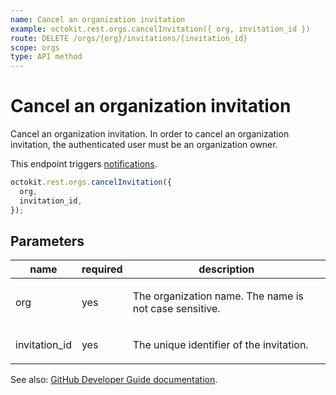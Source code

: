 ```yaml
---
name: Cancel an organization invitation
example: octokit.rest.orgs.cancelInvitation({ org, invitation_id })
route: DELETE /orgs/{org}/invitations/{invitation_id}
scope: orgs
type: API method
---
```


# Cancel an organization invitation

Cancel an organization invitation. In order to cancel an organization invitation, the authenticated user must be an organization owner.

This endpoint triggers [notifications](https://docs.github.com/en/github/managing-subscriptions-and-notifications-on-github/about-notifications).

```js
octokit.rest.orgs.cancelInvitation({
  org,
  invitation_id,
});
```

## Parameters

<table>
  <thead>
    <tr>
      <th>name</th>
      <th>required</th>
      <th>description</th>
    </tr>
  </thead>
  <tbody>
    <tr><td>org</td><td>yes</td><td>

The organization name. The name is not case sensitive.

</td></tr>
<tr><td>invitation_id</td><td>yes</td><td>

The unique identifier of the invitation.

</td></tr>
  </tbody>
</table>

See also: [GitHub Developer Guide documentation](https://docs.github.com/enterprise-cloud@latest//rest/reference/orgs#cancel-an-organization-invitation).
